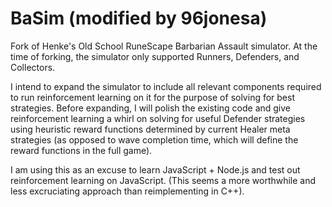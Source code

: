 # BaSim (modified by 96jonesa)

Fork of Henke's Old School RuneScape Barbarian Assault simulator. At the time of forking, the simulator only supported Runners, Defenders, and Collectors.

I intend to expand the simulator to include all relevant components required to run reinforcement learning on it for the purpose of solving for best strategies. Before expanding, I will polish the existing code and give reinforcement learning a whirl on solving for useful Defender strategies using heuristic reward functions determined by current Healer meta strategies (as opposed to wave completion time, which will define the reward functions in the full game).

I am using this as an excuse to learn JavaScript + Node.js and test out reinforcement learning on JavaScript. (This seems a more worthwhile and less excruciating approach than reimplementing in C++).
